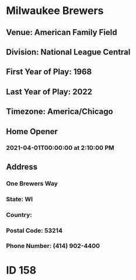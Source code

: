 # Milwaukee Brewers
## Venue: American Family Field
## Division: National League Central
## First Year of Play: 1968
## Last Year of Play: 2022
## Timezone: America/Chicago
## Home Opener
### 2021-04-01T00:00:00 at 2:10:00 PM
## Address
### One Brewers Way
### State: WI
### Country: 
### Postal Code: 53214
### Phone Number: (414) 902-4400
# ID 158